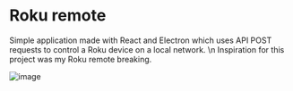 # Roku remote
Simple application made with React and Electron which uses API POST requests to control a Roku device on a local network.
\n
Inspiration for this project was my Roku remote breaking.

![image](https://github.com/gaspernovak/roku-remote/assets/36790111/94074809-82fc-4984-9b8d-81b40e494758)
